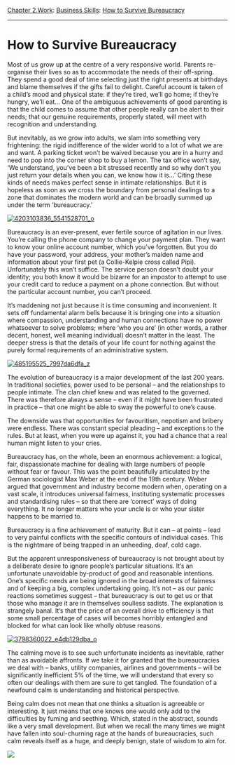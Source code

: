 [Chapter 2.Work](https://www.theschooloflife.com/thebookoflife/category/work/): [Business Skills](https://www.theschooloflife.com/thebookoflife/category/work/business-skills/): [How to Survive Bureaucracy](https://www.theschooloflife.com/thebookoflife/how-to-survive-bureaucracy/)

* * *

# How to Survive Bureaucracy

Most of us grow up at the centre of a very responsive world. Parents re-organise their lives so as to accommodate the needs of their off-spring. They spend a good deal of time selecting just the right presents at birthdays and blame themselves if the gifts fail to delight. Careful account is taken of a child’s mood and physical state: if they’re tired, we’ll go home; if they’re hungry, we’ll eat… One of the ambiguous achievements of good parenting is that the child comes to assume that other people really can be alert to their needs; that our genuine requirements, properly stated, will meet with recognition and understanding.

But inevitably, as we grow into adults, we slam into something very frightening: the rigid indifference of the wider world to a lot of what we are and want. A parking ticket won’t be waived because you are in a hurry and need to pop into the corner shop to buy a lemon. The tax office won’t say, ‘We understand, you’ve been a bit stressed recently and so why don’t you just return your details when you can, we know how it is…’ Citing these kinds of needs makes perfect sense in intimate relationships. But it is hopeless as soon as we cross the boundary from personal dealings to a zone that dominates the modern world and can be broadly summed up under the term ‘bureaucracy.’

[![4203103836_5541528701_o](https://www.theschooloflife.com/thebookoflife/wp-content/uploads/2016/02/4203103836_5541528701_o.jpg)](http://www.thebookoflife.org/wp-content/uploads/2016/02/4203103836_5541528701_o.jpg)

Bureaucracy is an ever-present, ever fertile source of agitation in our lives. You’re calling the phone company to change your payment plan. They want to know your online account number, which you’ve forgotten. But you do have your password, your address, your mother’s maiden name and information about your first pet (a Collie-Kelpie cross called Pipi). Unfortunately this won’t suffice. The service person doesn’t doubt your identity; you both know it would be bizarre for an impostor to attempt to use your credit card to reduce a payment on a phone connection. But without the particular account number, you can’t proceed.

It’s maddening not just because it is time consuming and inconvenient. It sets off fundamental alarm bells because it is bringing one into a situation where compassion, understanding and human connections have no power whatsoever to solve problems; where ‘who you are’ (in other words, a rather decent, honest, well meaning individual) doesn’t matter in the least. The deeper stress is that the details of your life count for nothing against the purely formal requirements of an administrative system.

[![485195525_7997da6dfa_z](https://www.theschooloflife.com/thebookoflife/wp-content/uploads/2016/02/485195525_7997da6dfa_z.jpg)](http://www.thebookoflife.org/wp-content/uploads/2016/02/485195525_7997da6dfa_z.jpg)

The evolution of bureaucracy is a major development of the last 200 years. In traditional societies, power used to be personal – and the relationships to people intimate. The clan chief knew and was related to the governed. There was therefore always a sense – even if it might have been frustrated in practice – that one might be able to sway the powerful to one’s cause.

The downside was that opportunities for favouritism, nepotism and bribery were endless. There was constant special pleading – and exceptions to the rules. But at least, when you were up against it, you had a chance that a real human might listen to your cries.

Bureaucracy has, on the whole, been an enormous achievement: a logical, fair, dispassionate machine for dealing with large numbers of people without fear or favour. This was the point beautifully articulated by the German sociologist Max Weber at the end of the 19th century. Weber argued that government and industry become modern when, operating on a vast scale, it introduces universal fairness, instituting systematic processes and standardising rules – so that there are ‘correct’ ways of doing everything. It no longer matters who your uncle is or who your sister happens to be married to.

Bureaucracy is a fine achievement of maturity. But it can – at points – lead to very painful conflicts with the specific contours of individual cases. This is the nightmare of being trapped in an unheeding, deaf, cold cage.

But the apparent unresponsiveness of bureaucracy is not brought about by a deliberate desire to ignore people’s particular situations. It’s an unfortunate unavoidable by-product of good and reasonable intentions. One’s specific needs are being ignored in the broad interests of fairness and of keeping a big, complex undertaking going. It’s not – as our panic reactions sometimes suggest – that bureaucracy is out to get us or that those who manage it are in themselves soulless sadists. The explanation is strangely banal. It’s that the price of an overall drive to efficiency is that some small percentage of cases will becomes horribly entangled and blocked for what can look like wholly obtuse reasons.

[![3798360022_e4db129dba_o](https://www.theschooloflife.com/thebookoflife/wp-content/uploads/2016/02/3798360022_e4db129dba_o.jpg)](http://www.thebookoflife.org/wp-content/uploads/2016/02/3798360022_e4db129dba_o.jpg)

The calming move is to see such unfortunate incidents as inevitable, rather than as avoidable affronts. If we take it for granted that the bureaucracies we deal with – banks, utility companies, airlines and governments – will be significantly inefficient 5% of the time, we will understand that every so often our dealings with them are sure to get tangled. The foundation of a newfound calm is understanding and historical perspective.

Being calm does not mean that one thinks a situation is agreeable or interesting. It just means that one knows one would only add to the difficulties by fuming and seething. Which, stated in the abstract, sounds like a very small development. But when we recall the many times we might have fallen into soul-churning rage at the hands of bureaucracies, such calm reveals itself as a huge, and deeply benign, state&nbsp;of wisdom to aim for.

[![](https://img.youtube.com/vi/CL_IoZqyb1I/0.jpg)](https://www.youtube.com/embed/CL_IoZqyb1I '')
